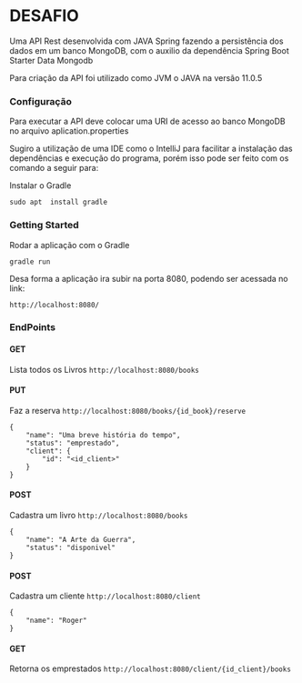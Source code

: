 # DESAFIO

Uma API Rest desenvolvida com JAVA Spring fazendo a persistência dos dados em um banco MongoDB,
com o auxilio da dependência Spring Boot Starter Data Mongodb

Para criação da API foi utilizado como JVM o JAVA na versão 11.0.5

### Configuração

Para executar a API deve colocar uma URI de acesso ao banco MongoDB no arquivo aplication.properties

Sugiro a utilização de uma IDE como o IntelliJ para facilitar a instalação das dependências 
e execução do programa, porém isso pode ser feito com os comando a seguir para:

Instalar o Gradle

`sudo apt  install gradle` 

### Getting Started

Rodar a aplicação com o Gradle

`gradle run`

Desa forma a aplicação ira subir na porta 8080, podendo ser acessada no link:

`http://localhost:8080/`


### EndPoints

#### GET 
Lista todos os Livros `http://localhost:8080/books`
#### PUT
Faz a reserva `http://localhost:8080/books/{id_book}/reserve`
```
{
	"name": "Uma breve história do tempo",
	"status": "emprestado",
	"client": {
		"id": "<id_client>"
	}
}
```
#### POST
Cadastra um livro `http://localhost:8080/books`
```
{
	"name": "A Arte da Guerra",
	"status": "disponivel"
}
```
#### POST
Cadastra um cliente `http://localhost:8080/client`
```
{
    "name": "Roger"
}
```
#### GET
Retorna os emprestados `http://localhost:8080/client/{id_client}/books`
